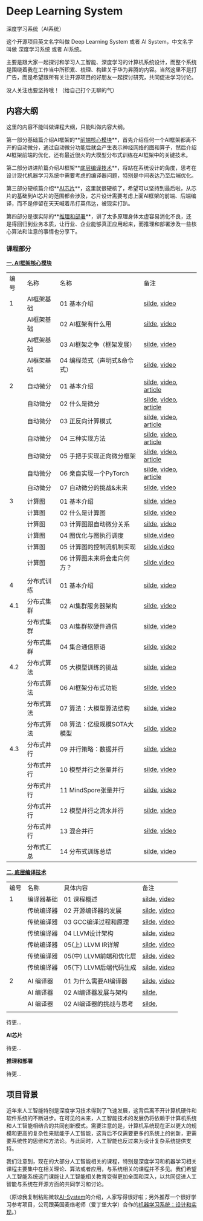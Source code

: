 # Deep Learning System

深度学习系统（AI系统）

这个开源项目英文名字叫做 Deep Learning System 或者 AI System，中文名字叫做 深度学习系统 或者 AI系统。

主要是跟大家一起探讨和学习人工智能、深度学习的计算机系统设计，而整个系统是围绕着我在工作当中所积累、梳理、构建关于华为昇腾的内容。当然这里不是打广告，而是希望跟所有关注开源项目的好朋友一起探讨研究，共同促进学习讨论。

没人关注也要坚持哦！（给自己打个无聊的气）

## 内容大纲

这里的内容不能叫做课程大纲，只能叫做内容大纲。

第一部分基础篇介绍AI框架的**<u>前端核心模块</u>**，首先介绍任何一个AI框架都离不开的自动微分，通过自动微分功能后就会产生表示神经网络的图和算子，然后介绍AI框架前端的优化，还有最近很火的大模型分布式训练在AI框架中的关键技术。

第二部分进进阶篇介绍AI框架**<u>底层编译技术</u>**，将站在系统设计的角度，思考在设计现代机器学习系统中需要考虑的编译器问题，特别是中间表达乃至后端优化。

第三部分硬核篇介绍**<u>AI芯片</u>**，这里就很硬核了，希望可以坚持到最后啦，从芯片的基础到AI芯片的范围都会涉及，芯片设计需要考虑上面AI框架的前端、后端编译，而不是停留在天天喊着吊打英伟达，被现实打趴。

第四部分是很实际的**<u>推理和部署</u>**，讲了太多原理身体太虚容易消化不良，还是得回归到业务本质，让行业、企业能够真正应用起来，而推理和部署涉及一些核心算法和注意的事情也分享下。

### 课程部分

**[一. AI框架核心模块](./Frontend/)**

|     |        |                   |                                                                                                                                                               |
| --- | ------ | ----------------- | ------------------------------------------------------------------------------------------------------------------------------------------------------------- |
| 编号  | 名称     | 名称                | 备注                                                                                                                                                            |
| 1   | AI框架基础 | 01 基本介绍           | [silde](./Frontend/Foundation/01.introduction.pptx), [video](https://www.bilibili.com/video/BV1he4y1z7oD/?vd_source=26de035c60e6c7f810371fdfd13d14b6)         |
|     | AI框架基础 | 02 AI框架有什么用       | [silde](./Frontend/Foundation/02.fundamentals.pptx), [video](https://www.bilibili.com/video/BV1fd4y1q7qk/?vd_source=26de035c60e6c7f810371fdfd13d14b6)         |
|     | AI框架基础 | 03 AI框架之争（框架发展）   | [silde](./Frontend/Foundation/03.history.pptx), [video](https://www.bilibili.com/video/BV1C8411x7Kn/?vd_source=26de035c60e6c7f810371fdfd13d14b6)              |
|     | AI框架基础 | 04 编程范式（声明式&命令式）  | [silde](./Frontend/Foundation/04.programing.pptx), [video](https://www.bilibili.com/video/BV1gR4y1o7WT/?vd_source=26de035c60e6c7f810371fdfd13d14b6)           |
|     |        |                   |                                                                                                                                                               |
| 2   | 自动微分   | 01 基本介绍           | [silde](./Frontend/AutoDiff/01.introduction.pptx), [video](https://www.bilibili.com/video/BV1FV4y1T7zp/), [article](https://zhuanlan.zhihu.com/p/518198564)   |
|     | 自动微分   | 02 什么是微分          | [silde](./Frontend/AutoDiff/02.base_concept.pptx), [video](https://www.bilibili.com/video/BV1Ld4y1M7GJ/), [article](https://zhuanlan.zhihu.com/p/518198564)   |
|     | 自动微分   | 03 正反向计算模式        | [silde](./Frontend/AutoDiff/03.grad_mode.pptx), [video](https://www.bilibili.com/video/BV1zD4y117bL/), [article](https://zhuanlan.zhihu.com/p/518296942)      |
|     | 自动微分   | 04 三种实现方法         | [silde](./Frontend/AutoDiff/04.grad_mode.pptx), [video](https://www.bilibili.com/video/BV1BN4y1P76t/), [article](https://zhuanlan.zhihu.com/p/520065656)      |
|     | 自动微分   | 05 手把手实现正向微分框架    | [silde](./Frontend/AutoDiff/05.forward_mode.ipynb), [video](https://www.bilibili.com/video/BV1Ne4y1p7WU/), [article](https://zhuanlan.zhihu.com/p/520451681)  |
|     | 自动微分   | 06 亲自实现一个PyTorch  | [silde](./Frontend/AutoDiff/06.reversed_mode.ipynb), [video](https://www.bilibili.com/video/BV1ae4y1z7E6/), [article](https://zhuanlan.zhihu.com/p/547865589) |
|     | 自动微分   | 07 自动微分的挑战&未来     | [silde](./Frontend/AutoDiff/07.challenge.pptx), [video](https://www.bilibili.com/video/BV17e4y1z73W/)                                                         |
|     |        |                   |                                                                                                                                                               |
| 3   | 计算图    | 01 基本介绍           | [silde](./Frontend/DataFlow/01.introduction.pptx), [video](https://www.bilibili.com/video/BV1cG411E7gV/)                                                      |
|     | 计算图    | 02 什么是计算图         | [silde](./Frontend/DataFlow/02.computation_graph.pptx), [video](https://www.bilibili.com/video/BV1rR4y197HM/)                                                 |
|     | 计算图    | 03 计算图跟自动微分关系     | [silde](./Frontend/DataFlow/03.atuodiff.pptx), [video](https://www.bilibili.com/video/BV1S24y197FU/)                                                          |
|     | 计算图    | 04 图优化与图执行调度      | [silde](./Frontend/DataFlow/04.dispatch.pptx),[video](https://www.bilibili.com/video/BV1hD4y1k7Ty/)                                                           |
|     | 计算图    | 05 计算图的控制流机制实现    | [silde](./Frontend/DataFlow/05.control_flow.pptx),[video](https://www.bilibili.com/video/BV17P41177Pk/)                                                       |
|     | 计算图    | 06 计算图未来将会走向何方？   | [silde](./Frontend/DataFlow/06.future.pptx),[video](https://www.bilibili.com/video/BV1hm4y1A7Nv/)                                                             |
|     |        |                   |                                                                                                                                                               |
| 4   | 分布式训练  | 01 基本介绍           | [silde](./Frontend/Distribution/01.introduction.pptx), [video](https://www.bilibili.com/video/BV1ge411L7mi/)                                                  |
| 4.1 | 分布式集群  | 02 AI集群服务器架构      | [silde](./Frontend/Distribution/04.architecture.pptx), [video](https://www.bilibili.com/video/BV1fg41187rc/)                                                  |
|     | 分布式集群  | 03 AI集群软硬件通信      | [silde](./Frontend/Distribution/05.1.communication.pptx), [video](https://www.bilibili.com/video/BV14P4y1S7u4/)                                               |
|     | 分布式集群  | 04 集合通信原语         | [silde](./Frontend/Distribution/05.2.primitive.pptx), [video](https://www.bilibili.com/video/BV1te4y1e7vz/)                                                   |
| 4.2 | 分布式算法  | 05 大模型训练的挑战       | [silde](./Frontend/Distribution/02.challenge.pptx), [video](https://www.bilibili.com/video/BV1n8411s7f3/)                                                     |
|     | 分布式算法  | 06 AI框架分布式功能      | [silde](./Frontend/Distribution/03.system.pptx), [video](https://www.bilibili.com/video/BV1Y14y1576A/)                                                        |
|     | 分布式算法  | 07 算法：大模型算法结构     | [silde](./Frontend/Distribution/06.algorithm_arch.pptx), [video](https://www.bilibili.com/video/BV1Mt4y1M7SE/)                                                |
|     | 分布式算法  | 08 算法：亿级规模SOTA大模型 | [silde](./Frontend/Distribution/06.algorithm_arch.pptx), [video](https://www.bilibili.com/video/BV1em4y1F7ay/)                                                |
| 4.3 | 分布式并行  | 09 并行策略：数据并行      | [silde](./Frontend/Distribution/07.1.data_parallel.pptx), [video](https://www.bilibili.com/video/BV1JK411S7gL/)                                               |
|     | 分布式并行  | 10 模型并行之张量并行      | [silde](./Frontend/Distribution/07.2.model_parallel.pptx), [video](https://www.bilibili.com/video/BV1vt4y1K7wT/)                                              |
|     | 分布式并行  | 11 MindSpore张量并行  | [silde](./Frontend/Distribution/07.2.model_parallel.pptx), [video](https://www.bilibili.com/video/BV1vt4y1K7wT/)                                              |
|     | 分布式并行  | 12 模型并行之流水并行      | [silde](./Frontend/Distribution/07.3.pipeline_parallel.pptx), [video](https://www.bilibili.com/video/BV1WD4y1t7Ba/)                                           |
|     | 分布式并行  | 13 混合并行           | [silde](./Frontend/Distribution/08.hybrid_parallel.pptx), [video](https://www.bilibili.com/video/BV1gD4y1t7Ut/)                                               |
|     | 分布式汇总  | 14 分布式训练总结        | [silde](./Frontend/Distribution/10.summary.pptx), [video](https://www.bilibili.com/video/BV1av4y1S7DQ/)                                                       |

**[二. 底层编译技术](./Compiler/)**

|     |        |                  |                                                                                                             |
| --- | ------ | ---------------- | ----------------------------------------------------------------------------------------------------------- |
| 编号  | 名称     | 具体内容             | 备注                                                                                                          |
| 1   | 编译器基础  | 01 课程概述          | [silde](./Compiler/01.Base/01.introduction.pptx), [video](https://www.bilibili.com/video/BV1D84y1y73v/)     |
|     | 传统编译器  | 02 开源编译器的发展      | [silde](./Compiler/01.Base/02.compiler_history.pptx), [video](https://www.bilibili.com/video/BV1sM411C7Vr/) |
|     | 传统编译器  | 03 GCC编译过程和原理    | [silde](./Compiler/01.Base/03.gcc.pptx), [video](https://www.bilibili.com/video/BV1LR4y1f7et/)              |
|     | 传统编译器  | 04 LLVM设计架构      | [silde](./Compiler/01.Base/04.llvm.pptx), [video](https://www.bilibili.com/video/BV1CG4y1V7Dn/)             |
|     | 传统编译器  | 05(上) LLVM IR详解  | [silde](./Compiler/01.Base/05.llvm_detail01.pptx), [video](https://www.bilibili.com/video/BV1LR4y1f7et/)    |
|     | 传统编译器  | 05(中) LLVM前端和优化层 | [silde](./Compiler/01.Base/05.llvm_detail02.pptx), [video](https://www.bilibili.com/video/BV1vd4y1t7vS)     |
|     | 传统编译器  | 05(下) LLVM后端代码生成 | [silde](./Compiler/01.Base/05.llvm_detail03.pptx), [video](https://www.bilibili.com/video/BV1cd4y1b7ho)     |
|     |        |                  |                                                                                                             |
| 2   | AI 编译器 | 01 为什么需要AI编译器    | [silde](./Compiler/02.ICompiler/01.ai_compiler.pptx), [video](https://www.bilibili.com/video/BV1pM41167KP)  |
|     | AI 编译器 | 02 AI编译器发展与架构    | [silde](./Compiler/02.ICompiler/02.ai_compiler.pptx),                                                       |
|     | AI 编译器 | 02 AI编译器的挑战与思考   | [silde](./Compiler/02.ICompiler/03.ai_compiler.pptx),                                                       |
|     |        |                  |                                                                                                             |

待更...

**AI芯片**

待更...

**推理和部署**

待更...

## 项目背景

近年来人工智能特别是深度学习技术得到了飞速发展，这背后离不开计算机硬件和软件系统的不断进步。在可见的未来，人工智能技术的发展仍将依赖于计算机系统和人工智能相结合的共同创新模式。需要注意的是，计算机系统现在正以更大的规模和更高的复杂性来赋能于人工智能，这背后不仅需要更多的系统上的创新，更需要系统性的思维和方法论。与此同时，人工智能也反过来为设计复杂系统提供支持。

我们注意到，现在的大部分人工智能相关的课程，特别是深度学习和机器学习相关课程主要集中在相关理论、算法或者应用，与系统相关的课程并不多见。我们希望人工智能系统这门课能让人工智能相关教育变得更加全面和深入，以共同促进人工智能与系统在开源方面的共同学习和讨论。

（原谅我复制粘贴微软[AI-System](https://github.com/microsoft/AI-System)的介绍，人家写得很好啦；另外推荐一个很好学习参考项目，公司跟英国麦络老师（爱丁堡大学）合作的[机器学习系统：设计和实现](https://github.com/openmlsys/openmlsys-zh)。）

